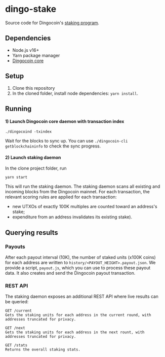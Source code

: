 # dingo-stake

Source code for Dingocoin's [staking program](https://dingocoin.org/stake).

## Dependencies
- Node.js v16+
- Yarn package manager
- [Dingocoin core](https://github.com/dingocoin/dingocoin/releases/tag/v1.16.0.5)

## Setup
1) Clone this repository
2) In the cloned folder, install node dependencies: `yarn install`.

## Running

#### 1) Launch Dingocoin core daemon with transaction index
```
./dingocoind -txindex
```
Wait for the blocks to sync up. You can use `./dingocoin-cli getblockchaininfo` to check the sync progress.

#### 2) Launch staking daemon
In the clone project folder, run
```
yarn start
```
This will run the staking daemon. The staking daemon scans all existing and incoming blocks from the Dingocoin mainnet. 
For each transaction, the relevant scoring rules are applied for each transaction:
- new UTXOs of exactly 100K multiples are counted toward an address's stake;
- expenditure from an address invalidates its existing stake).

## Querying results

### Payouts
After each payout interval (10K), the number of staked units (x100K coins) for each address are written to `history/<PAYOUT_HEIGHT>.payout.json`. 
We provide a script, `payout.js`, which you can use to process these payout data. It also creates and send the Dingocoin payout transaction.

### REST API
The staking daemon exposes an additional REST API where live results can be queried:
```
GET /current
Gets the staking units for each address in the current round, with addresses truncated for privacy.

GET /next
Gets the staking units for each address in the next rount, with addresses truncated for privacy.

GET /stats
Returns the overall staking stats.
```

